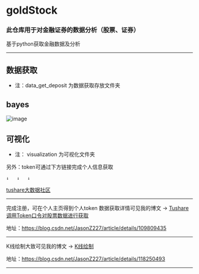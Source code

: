 # goldStock

### 此仓库用于对金融证券的数据分析（股票、证券）

基于python获取金融数据及分析

---------------------------------------------------------------------

## 数据获取

* 注：data_get_deposit 为数据获取存放文件夹

## bayes
![image](https://user-images.githubusercontent.com/74299346/125920068-aa26df5e-bfd8-42c7-a67b-31e7fb58a1fb.png)

## 可视化

* 注： visualization 为可视化文件夹

另外：token可通过下方链接完成个人信息获取

	↓	↓	↓

 [tushare大数据社区](https://tushare.pro/register?reg=396328)

---------------------------------------------------------------------

完成注册，可在个人主页得到个人token
数据获取详情可见我的博文 →    [Tushare调用Token口令对股票数据进行获取](https://blog.csdn.net/JasonZ227/article/details/109809435)

地址：https://blog.csdn.net/JasonZ227/article/details/109809435

---------------------------------------------------------------------

K线绘制大致可见我的博文 →    [K线绘制](https://blog.csdn.net/JasonZ227/article/details/118250493)

地址：https://blog.csdn.net/JasonZ227/article/details/118250493

---------------------------------------------------------------------

